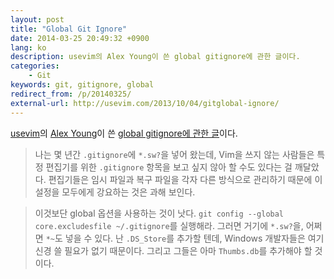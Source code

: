 ```yaml
---
layout: post
title: "Global Git Ignore"
date: 2014-03-25 20:49:32 +0900
lang: ko
description: usevim의 Alex Young이 쓴 global gitignore에 관한 글이다.
categories:
    - Git
keywords: git, gitignore, global
redirect_from: /p/20140325/
external-url: http://usevim.com/2013/10/04/gitglobal-ignore/
---
```


[usevim][]의 [Alex Young][]이 쓴 [global gitignore에 관한 글][external-url]이다.

[usevim]: http://usevim.com
[Alex Young]: http://twitter.com/#!/alex_young
[external-url]: http://usevim.com/2013/10/04/gitglobal-ignore/

<!-- For years I dumped this into my `.gitignore` files: `*.sw?`. Then I realised that some people don't use Vim, and therefore probably don't want to see my editor-specific `.gitignore` entries. Different editors handle swap and recovery files different ways, so it seems redundant to force these settings on everyone. -->
> 나는 몇 년간 `.gitignore`에 `*.sw?`을 넣어 왔는데, Vim을 쓰지 않는 사람들은 특정 편집기를 위한 `.gitignore` 항목을 보고 싶지 않아 할 수도 있다는 걸 깨달았다. 편집기들은 임시 파일과 복구 파일을 각자 다른 방식으로 관리하기 때문에 이 설정을 모두에게 강요하는 것은 과해 보인다.
>
<!-- A better approach is to use a global option. Run `git config --global core.excludesfile ~/.gitignore`. Then you can add `*.sw?`, and perhaps `*~` as well. I like to add `.DS_Store` because Windows developers don't need to worry about that nonsense, and they should probably add `Thumbs.db`. -->
> 이것보단 global 옵션을 사용하는 것이 낫다. `git config --global core.excludesfile ~/.gitignore`를 실행해라. 그러면 거기에 `*.sw?`을, 어쩌면 `*~`도 넣을 수 있다. 난 `.DS_Store`를 추가할 텐데, Windows 개발자들은 여기 신경 쓸 필요가 없기 때문이다. 그리고 그들은 아마 `Thumbs.db`를 추가해야 할 것이다.
